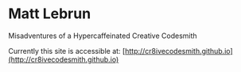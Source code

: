 Matt Lebrun
===========

Misadventures of a Hypercaffeinated Creative Codesmith

Currently this site is accessible at: [http://cr8ivecodesmith.github.io](http://cr8ivecodesmith.github.io)

